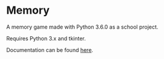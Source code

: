 # Memory
A memory game made with Python 3.6.0 as a school project.

Requires Python 3.x and tkinter.

Documentation can be found [here](https://lewskl.github.io/Memory/).
